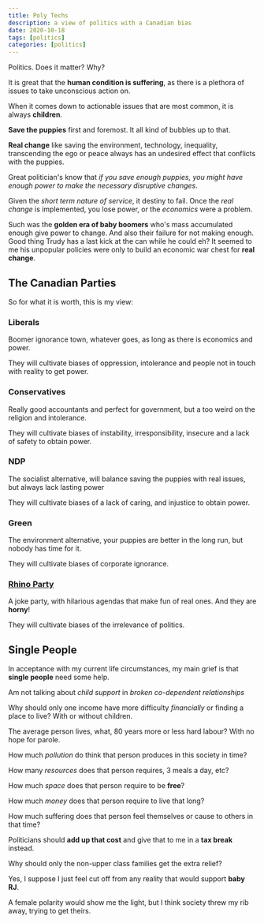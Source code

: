 ```yaml
---
title: Poly Techs
description: a view of politics with a Canadian bias
date: 2020-10-18
tags: [politics]
categories: [politics]
---
```


Politics.  Does it matter?  Why?

It is great that the **human condition is suffering**, as there is a plethora of issues to take unconscious action on.

When it comes down to actionable issues that are most common, it is always **children**.

**Save the puppies** first and foremost.  It all kind of bubbles up to that.

**Real change** like saving the environment, technology, inequality, transcending the ego or peace always has an undesired effect that conflicts with the puppies.

Great politician's know that *if you save enough puppies, you might have enough power to make the necessary disruptive changes*.

Given the *short term nature of service*, it destiny to fail. Once the *real change* is implemented, you lose power, or the *economics* were a problem.

Such was the **golden era of baby boomers** who's mass accumulated enough give power to change.  And also their failure for not making enough.  Good thing Trudy has a last kick at the can while he could eh?  It seemed to me his unpopular policies were only to build an economic war chest for **real change**.

## The Canadian Parties

So for what it is worth, this is my view:

### Liberals

Boomer ignorance town, whatever goes, as long as there is economics and power.

They will cultivate biases of oppression, intolerance and people not in touch with reality to get power.

### Conservatives

Really good accountants and perfect for government, but a too weird on the religion and intolerance.

They will cultivate biases of instability, irresponsibility, insecure and a lack of safety to obtain power.

### NDP

The socialist alternative, will balance saving the puppies with real issues, but always lack lasting power

They will cultivate biases of a lack of caring, and injustice to obtain power.

### Green

The environment alternative, your puppies are better in the long run, but nobody has time for it.

They will cultivate biases of corporate ignorance.


### [Rhino Party](https://www.partyrhino.ca/en/)

A joke party, with hilarious agendas that make fun of real ones. And they are **horny**!

They will cultivate biases of the irrelevance of politics.


## Single People

In acceptance with my current life circumstances, my main grief is that **single people** need some help.  

Am not talking about *child support* in *broken co-dependent relationships*

Why should only one income have more difficulty *financially* or finding a place to live? With or without children.

The average person lives, what, 80 years more or less hard labour?  With no hope for parole.

How much *pollution* do think that person produces in this society in time?

How many *resources* does that person requires, 3 meals a day, etc?

How much *space* does that person require to be **free**?

How much *money* does that person require to live that long?

How much suffering does that person feel themselves or cause to others in that time?

Politicians should **add up that cost** and give that to me in a **tax break** instead.  

Why should only the non-upper class families get the extra relief?

Yes, I suppose I just feel cut off from any reality that would support **baby RJ**.

A female polarity would show me the light, but I think society threw my rib away, trying to get theirs.

